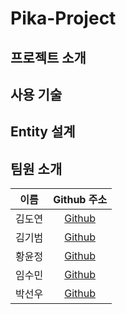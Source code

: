 # Pika-Project
## 프로젝트 소개

## 사용 기술

## Entity 설계

## 팀원 소개
|  이름  |                 Github 주소                 |
| :----: | :-----------------------------------------: |
| 김도연 |     [Github](https://github.com/kdn00)     |
| 김기범 |   [Github](https://github.com/colaage23)    |
| 황윤정 |   [Github](https://github.com/jjenniyun)   |
| 임수민 |    [Github](https://github.com/wjdrmstnals)    |
| 박선우 | [Github](https://github.com/) |
